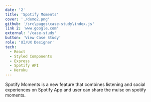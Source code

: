 ```yaml
---
date: '2'
title: 'Spotify Moments'
cover: './demo2.png'
github: '/src\pages\case-study\index.js'
link 2: 'www.google.com'
external: '/case-study'
button: 'View Case Study'
role: 'UI/UX Designer'
tech:
  - React
  - Styled Components
  - Express
  - Spotify API
  - Heroku
---
```


Spotify Moments is a new feature that combines listening and social experiences on Spotify App and user can share the muisc on spotify moments.
